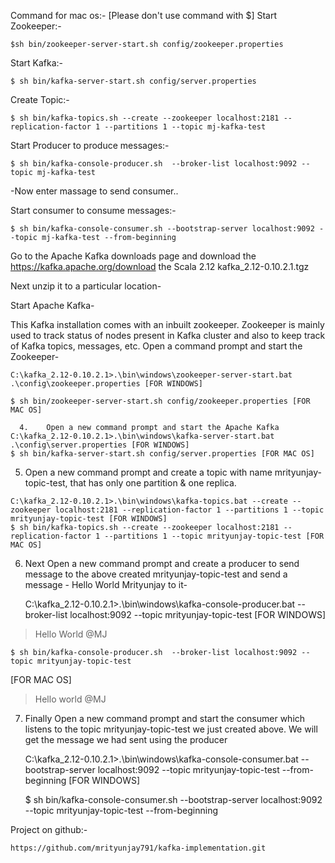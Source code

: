 Command for mac os:-
[Please don't use command with $]
Start Zookeeper:-

	$sh bin/zookeeper-server-start.sh config/zookeeper.properties

Start Kafka:-

	$ sh bin/kafka-server-start.sh config/server.properties

Create Topic:-

	$ sh bin/kafka-topics.sh --create --zookeeper localhost:2181 --replication-factor 1 --partitions 1 --topic mj-kafka-test


Start Producer to produce messages:-

	$ sh bin/kafka-console-producer.sh  --broker-list localhost:9092 --topic mj-kafka-test
-Now enter massage to send consumer..

Start consumer to consume messages:-

	$ sh bin/kafka-console-consumer.sh --bootstrap-server localhost:9092 --topic mj-kafka-test --from-beginning
	

Go to the Apache Kafka downloads page and download the https://kafka.apache.org/download the Scala 2.12 kafka_2.12-0.10.2.1.tgz

Next unzip it to a particular location-

Start Apache Kafka-

This Kafka installation comes with an inbuilt zookeeper. Zookeeper is mainly used to track status of nodes present in Kafka cluster and also to keep track of Kafka topics, messages, etc.
Open a command prompt and start the Zookeeper-

	C:\kafka_2.12-0.10.2.1>.\bin\windows\zookeeper-server-start.bat .\config\zookeeper.properties [FOR WINDOWS]

	$ sh bin/zookeeper-server-start.sh config/zookeeper.properties [FOR MAC OS]

      4.	Open a new command prompt and start the Apache Kafka
	C:\kafka_2.12-0.10.2.1>.\bin\windows\kafka-server-start.bat .\config\server.properties [FOR WINDOWS]
	$ sh bin/kafka-server-start.sh config/server.properties [FOR MAC OS]

   5. Open a new command prompt and create a topic with name mrityunjay-topic-test, that has only one partition & one replica.	
   
	C:\kafka_2.12-0.10.2.1>.\bin\windows\kafka-topics.bat --create --zookeeper localhost:2181 --replication-factor 1 --partitions 1 --topic mrityunjay-topic-test [FOR WINDOWS]
	$ sh bin/kafka-topics.sh --create --zookeeper localhost:2181 --replication-factor 1 --partitions 1 --topic mrityunjay-topic-test [FOR MAC OS]

6. Next Open a new command prompt and create a producer to send message to the above created mrityunjay-topic-test and send a message - Hello World Mrityunjay to it-

	C:\kafka_2.12-0.10.2.1>.\bin\windows\kafka-console-producer.bat --broker-list localhost:9092 --topic mrityunjay-topic-test 
[FOR WINDOWS]

> Hello World @MJ

	$ sh bin/kafka-console-producer.sh  --broker-list localhost:9092 --topic mrityunjay-topic-test
[FOR MAC OS]

> Hello world @MJ

7.  Finally Open a new command prompt and start the consumer which listens to the topic mrityunjay-topic-test we just created above. We will get the message we had sent using the producer

	C:\kafka_2.12-0.10.2.1>.\bin\windows\kafka-console-consumer.bat --bootstrap-server localhost:9092 --topic mrityunjay-topic-test --from-beginning [FOR WINDOWS]
	
	$ sh bin/kafka-console-consumer.sh --bootstrap-server localhost:9092 --topic mrityunjay-topic-test --from-beginning


Project on github:-

	https://github.com/mrityunjay791/kafka-implementation.git
